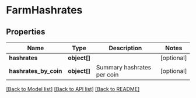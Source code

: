 # FarmHashrates

## Properties
Name | Type | Description | Notes
------------ | ------------- | ------------- | -------------
**hashrates** | **object[]** |  | [optional] 
**hashrates_by_coin** | **object[]** | Summary hashrates per coin | [optional] 

[[Back to Model list]](../README.md#documentation-for-models) [[Back to API list]](../README.md#documentation-for-api-endpoints) [[Back to README]](../README.md)


